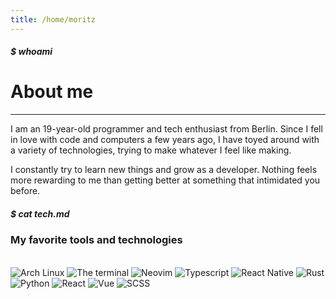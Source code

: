 ```yaml
---
title: /home/moritz
---
```


##### $ whoami

# About me

---

I am an 19-year-old programmer and tech enthusiast from Berlin. Since I fell in love
with code and computers a few years ago, I have toyed around with a variety of
technologies, trying to make whatever I feel like making.

<TypingElement></TypingElement>

I constantly try to learn new things and grow as a developer. Nothing feels
more rewarding to me than getting better at something that intimidated you before.

##### $ cat tech.md

### My favorite tools and technologies

<br/>
<img class="icon-48" title="Arch Linux" src="/img/arch.png" />
<img class="icon-48" title="The terminal" src="/img/terminal.png" />
<img class="icon-48" title="Neovim" src="/img/nvim.png" />
<img class="icon-48" title="Typescript" src="/img/ts.png" />
<img class="icon-48" title="React Native" src="/img/react-native.svg" />
<img class="icon-48" title="Rust" src="/img/rustbw.png" />
<img class="icon-48" title="Python" src="/img/python.png" />
<img class="icon-48" title="React" src="/img/react.png" />
<img class="icon-48" title="Vue" src="/img/vue.png" />
<img class="icon-48" title="SCSS" src="/img/sass.png" />
<br/><br/>
